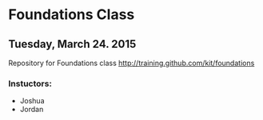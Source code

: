 # Foundations Class
## Tuesday, March 24. 2015

Repository for Foundations class http://training.github.com/kit/foundations

### Instuctors:

* Joshua
* Jordan

